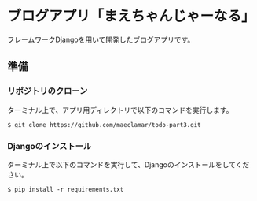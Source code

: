 # ブログアプリ「まえちゃんじゃーなる」

フレームワークDjangoを用いて開発したブログアプリです。

## 準備

### リポジトリのクローン

ターミナル上で、アプリ用ディレクトリで以下のコマンドを実行します。

```bash: Command
$ git clone https://github.com/maeclamar/todo-part3.git
```

### Djangoのインストール

ターミナル上で以下のコマンドを実行して、Djangoのインストールをしてください。

```bash: Command
$ pip install -r requirements.txt
```

